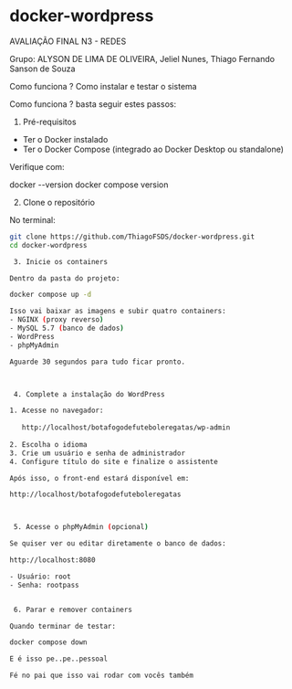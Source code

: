 # docker-wordpress
AVALIAÇÃO FINAL N3 - REDES 

Grupo: ALYSON DE LIMA DE OLIVEIRA, Jeliel Nunes, Thiago Fernando Sanson de Souza

  Como funciona ?
   Como instalar e testar o sistema

 Como funciona ? basta seguir estes passos:
 
   1. Pré-requisitos

- Ter o Docker instalado  
- Ter o Docker Compose (integrado ao Docker Desktop ou standalone)  

Verifique com:

docker --version
docker compose version

2. Clone o repositório

No terminal:
```bash
git clone https://github.com/ThiagoFSDS/docker-wordpress.git
cd docker-wordpress

 3. Inicie os containers

Dentro da pasta do projeto:

docker compose up -d

Isso vai baixar as imagens e subir quatro containers:
- NGINX (proxy reverso)  
- MySQL 5.7 (banco de dados)  
- WordPress  
- phpMyAdmin  

Aguarde 30 segundos para tudo ficar pronto.



 4. Complete a instalação do WordPress

1. Acesse no navegador:  
  
   http://localhost/botafogodefuteboleregatas/wp-admin
  
2. Escolha o idioma  
3. Crie um usuário e senha de administrador  
4. Configure título do site e finalize o assistente  

Após isso, o front-end estará disponível em:

http://localhost/botafogodefuteboleregatas



 5. Acesse o phpMyAdmin (opcional)

Se quiser ver ou editar diretamente o banco de dados:

http://localhost:8080

- Usuário: root  
- Senha: rootpass  


 6. Parar e remover containers

Quando terminar de testar:

docker compose down

E é isso pe..pe..pessoal

Fé no pai que isso vai rodar com vocês também 
